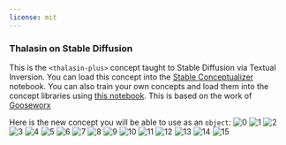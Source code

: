 ```yaml
---
license: mit
---
```

### Thalasin on Stable Diffusion
This is the `<thalasin-plus>` concept taught to Stable Diffusion via Textual Inversion. You can load this concept into the [Stable Conceptualizer](https://colab.research.google.com/github/huggingface/notebooks/blob/main/diffusers/stable_conceptualizer_inference.ipynb) notebook. You can also train your own concepts and load them into the concept libraries using [this notebook](https://colab.research.google.com/github/huggingface/notebooks/blob/main/diffusers/sd_textual_inversion_training.ipynb).
This is based on the work of [Gooseworx](https://twitter.com/GooseworxMusic)

Here is the new concept you will be able to use as an `object`:
![<thalasin-plus> 0](https://huggingface.co/sd-concepts-library/thalasin/resolve/main/concept_images/0.jpeg)
![<thalasin-plus> 1](https://huggingface.co/sd-concepts-library/thalasin/resolve/main/concept_images/8.jpeg)
![<thalasin-plus> 2](https://huggingface.co/sd-concepts-library/thalasin/resolve/main/concept_images/3.jpeg)
![<thalasin-plus> 3](https://huggingface.co/sd-concepts-library/thalasin/resolve/main/concept_images/5.jpeg)
![<thalasin-plus> 4](https://huggingface.co/sd-concepts-library/thalasin/resolve/main/concept_images/6.jpeg)
![<thalasin-plus> 5](https://huggingface.co/sd-concepts-library/thalasin/resolve/main/concept_images/11.jpeg)
![<thalasin-plus> 6](https://huggingface.co/sd-concepts-library/thalasin/resolve/main/concept_images/1.jpeg)
![<thalasin-plus> 7](https://huggingface.co/sd-concepts-library/thalasin/resolve/main/concept_images/14.jpeg)
![<thalasin-plus> 8](https://huggingface.co/sd-concepts-library/thalasin/resolve/main/concept_images/15.jpeg)
![<thalasin-plus> 9](https://huggingface.co/sd-concepts-library/thalasin/resolve/main/concept_images/10.jpeg)
![<thalasin-plus> 10](https://huggingface.co/sd-concepts-library/thalasin/resolve/main/concept_images/2.jpeg)
![<thalasin-plus> 11](https://huggingface.co/sd-concepts-library/thalasin/resolve/main/concept_images/12.jpeg)
![<thalasin-plus> 12](https://huggingface.co/sd-concepts-library/thalasin/resolve/main/concept_images/4.jpeg)
![<thalasin-plus> 13](https://huggingface.co/sd-concepts-library/thalasin/resolve/main/concept_images/7.jpeg)
![<thalasin-plus> 14](https://huggingface.co/sd-concepts-library/thalasin/resolve/main/concept_images/9.jpeg)
![<thalasin-plus> 15](https://huggingface.co/sd-concepts-library/thalasin/resolve/main/concept_images/13.jpeg)

